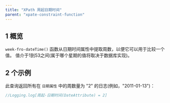 ```yaml
---
title: "XPath 周起日期时间"
parent: "xpate-constraint-function"
---
```


## 1 概览

`week-fro-dateTime()` 函数从日期时间属性中提取周数，以便它可以用于比较一个值。 值介于1到53之间(属于哪个星期的值将取决于数据库实现)。

## 2 个示例

此查询返回所有在 `日期属性` 中的周数量为 "2" 的日志(例如，"2011-01-13")：


```java
//Logging.log[周起-日期时间(DateAttribute) = 2]
```
